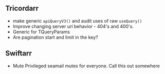 Tricordarr
----------
* make generic `apiQueryV3()` and audit uses of raw `useQuery()`
* Improve changing server url behavior - 404's and 400's.
* Generic for TQueryParams
* Are pagination start and limit in the key?

Swiftarr
--------
* Mute Privileged seamail mutes for everyone. Call this out somewhere
